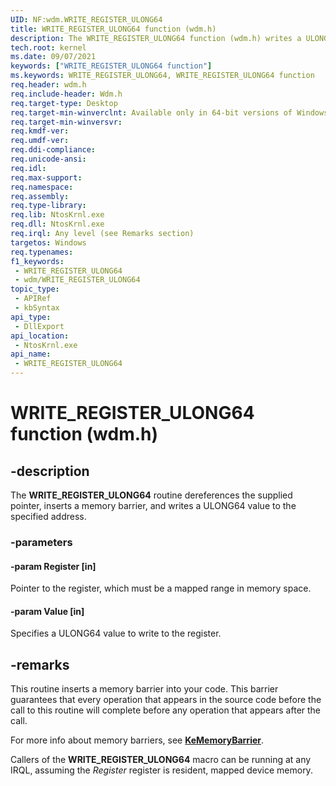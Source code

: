 ```yaml
---
UID: NF:wdm.WRITE_REGISTER_ULONG64
title: WRITE_REGISTER_ULONG64 function (wdm.h)
description: The WRITE_REGISTER_ULONG64 function (wdm.h) writes a ULONG64 value to the specified register address.
tech.root: kernel
ms.date: 09/07/2021
keywords: ["WRITE_REGISTER_ULONG64 function"]
ms.keywords: WRITE_REGISTER_ULONG64, WRITE_REGISTER_ULONG64 function
req.header: wdm.h
req.include-header: Wdm.h
req.target-type: Desktop
req.target-min-winverclnt: Available only in 64-bit versions of Windows.
req.target-min-winversvr: 
req.kmdf-ver: 
req.umdf-ver:
req.ddi-compliance: 
req.unicode-ansi: 
req.idl: 
req.max-support:
req.namespace: 
req.assembly: 
req.type-library: 
req.lib: NtosKrnl.exe
req.dll: NtosKrnl.exe
req.irql: Any level (see Remarks section)
targetos: Windows
req.typenames:
f1_keywords:
 - WRITE_REGISTER_ULONG64
 - wdm/WRITE_REGISTER_ULONG64
topic_type:
 - APIRef
 - kbSyntax
api_type:
 - DllExport
api_location:
 - NtosKrnl.exe
api_name:
 - WRITE_REGISTER_ULONG64
---
```


# WRITE_REGISTER_ULONG64 function (wdm.h)


## -description

The **WRITE_REGISTER_ULONG64** routine dereferences the supplied pointer, inserts a memory barrier, and writes a ULONG64 value to the specified address.

### -parameters

#### -param Register [in]


Pointer to the register, which must be a mapped range in memory space.

#### -param Value [in]


Specifies a ULONG64 value to write to the register.

## -remarks

This routine inserts a memory barrier into your code. This barrier guarantees that every operation that appears in the source code before the call to this routine will complete before any operation that appears after the call.

For more info about memory barriers, see [**KeMemoryBarrier**](./nf-wdm-kememorybarrier.md).

Callers of the **WRITE_REGISTER_ULONG64** macro can be running at any IRQL, assuming the *Register* register is resident, mapped device memory.